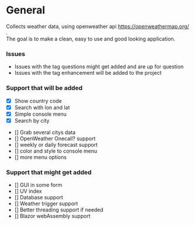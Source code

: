# General
Collects weather data, using openweather api https://openweathermap.org/ . <br/>The goal is to make a clean, easy to use and good looking application.

### Issues
- Issues with the tag questions might get added and are up for question
- Issues with the tag enhancement will be added to the project

### Support that will be added 
- [x] Show country code
- [x] Search with lon and lat
- [x] Simple console menu
- [x] Search by city
- [] Grab several citys data
- [] OpenWeather Onecall? support
- [] weekly or daily forecast support
- [] color and style to console menu
- [] more menu options

### Support that might get added
- [] GUI in some form
- [] UV index
- [] Database support
- [] Weather trigger support
- [] Better threading support if needed
- [] Blazor webAssembly support
